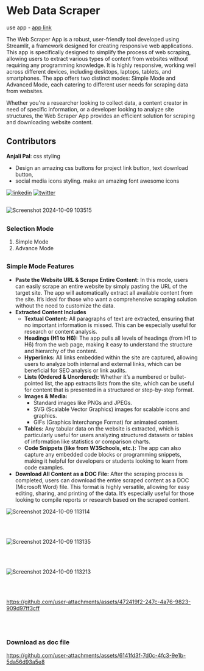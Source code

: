 
# Web Data Scraper

use app - [app link](https://web-data-scraper-ou-minor-project.streamlit.app/)

The Web Scraper App is a robust, user-friendly tool developed using Streamlit, a framework designed for creating responsive web applications. This app is specifically designed to simplify the process of web scraping, allowing users to extract various types of content from websites without requiring any programming knowledge. It is highly responsive, working well across different devices, including desktops, laptops, tablets, and smartphones. The app offers two distinct modes: Simple Mode and Advanced Mode, each catering to different user needs for scraping data from websites.

Whether you're a researcher looking to collect data, a content creator in need of specific information, or a developer looking to analyze site structures, the Web Scraper App provides an efficient solution for scraping and downloading website content.



## Contributors

**Anjali Pal**: css styling
- Design an amazing css buttons for project link button, text download button,
-  social media icons styling. make an amazing font awesome icons

[![linkedin](https://img.shields.io/badge/linkedin-0A66C2?style=for-the-badge&logo=linkedin&logoColor=white)](https://www.linkedin.com/in/anjali-pal-51742a256/) [![twitter](https://img.shields.io/badge/twitter-1DA1F2?style=for-the-badge&logo=twitter&logoColor=white)](https://github.com/anjalipal659)


##

![Screenshot 2024-10-09 103515](https://github.com/user-attachments/assets/fcee3a93-652f-4512-82ba-7ac40ab47423)

##

<h3><b>Selection Mode</b></h3>
    <ol>
        <li>Simple Mode</li>
        <li>Advance Mode</li>
    </ol>
    
##

<h3><b>Simple Mode Features</b></h3>

<ul>
  <li><b>Paste the Website URL & Scrape Entire Content:</b> In this mode, users can easily scrape an entire website by simply pasting the URL of the target site. The app will automatically extract all available content from the site. It’s ideal for those who want a comprehensive scraping solution without the need to customize the data.</li>

  <li>
    <b>Extracted Content Includes</b>
        <ul>
          <li><b>Textual Content:</b> All paragraphs of text are extracted, ensuring that no important information is missed. This can be especially useful for research or content analysis.</li>
          <li><b>Headings (H1 to H6):</b> The app pulls all levels of headings (from H1 to H6) from the web page, making it easy to understand the structure and hierarchy of the content.</li>
          <li><b>Hyperlinks:</b> All links embedded within the site are captured, allowing users to analyze both internal and external links, which can be beneficial for SEO analysis or link audits.</li>
          <li><b>Lists (Ordered & Unordered):</b> Whether it’s a numbered or bullet-pointed list, the app extracts lists from the site, which can be useful for content that is presented in a structured or step-by-step format.</li>
          <li><b>Images & Media:</b>
              <ul>
                  <li>Standard images like PNGs and JPEGs.</li>
                  <li>SVG (Scalable Vector Graphics) images for scalable icons and graphics.</li>
                  <li>GIFs (Graphics Interchange Format) for animated content.</li>
              </ul>
          </li>
         <li><b>Tables:</b> Any tabular data on the website is extracted, which is particularly useful for users analyzing structured datasets or tables of information like statistics or comparison charts.</li>
        <li><b>Code Snippets (like from W3Schools, etc.):</b> The app can also capture any embedded code blocks or programming snippets, making it helpful for developers or students looking to learn from code examples.</li>
        </ul>
  </li>
  <li><b>Download All Content as a DOC File:</b> After the scraping process is completed, users can download the entire scraped content as a DOC (Microsoft Word) file. This format is highly versatile, allowing for easy editing, sharing, and printing of the data. It’s especially useful for those looking to compile reports or research based on the scraped content.</li>
</ul>

![Screenshot 2024-10-09 113114](https://github.com/user-attachments/assets/c03903ba-a238-4952-b61b-b1653bda3743)

<br>
<br>

![Screenshot 2024-10-09 113135](https://github.com/user-attachments/assets/4fae700e-7213-4de7-98c6-4d8e4ab2305e)

<br>
<br>

![Screenshot 2024-10-09 113213](https://github.com/user-attachments/assets/5803efce-186e-4b77-90a6-4fa16d95b741)


<br>
<br>


https://github.com/user-attachments/assets/472419f2-247c-4a76-9823-909d97ff3cff


<br>
<br>

<h3>Download as doc file</h3>





https://github.com/user-attachments/assets/6141fd3f-7d0c-4fc3-9e1b-5da56d93a5e8



